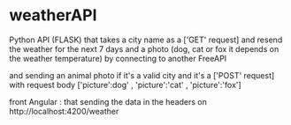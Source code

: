 # weatherAPI
Python API (FLASK) that takes a city name as a ['GET' request] and resend the weather for the next 7 days and a photo (dog, cat or fox it depends on the weather temperature) by connecting to another FreeAPI 

and sending an animal photo if it's a valid city and it's a ['POST' request] with request body ['picture':dog' , 'picture':'cat' , 'picture':'fox']

front Angular :
that sending the data in the headers on http://localhost:4200/weather
